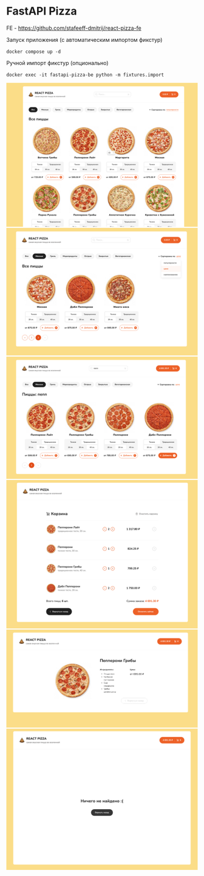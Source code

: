 # FastAPI Pizza

FE - https://github.com/stafeeff-dmitrij/react-pizza-fe

Запуск приложения (с автоматическим импортом фикстур)
```
docker compose up -d
```

Ручной импорт фикстур (опционально)
```
docker exec -it fastapi-pizza-be python -m fixtures.import
```

![](/screens/1.png)
![](/screens/2.png)
![](/screens/3.png)
![](/screens/4.png)
![](/screens/5.png)
![](/screens/6.png)
